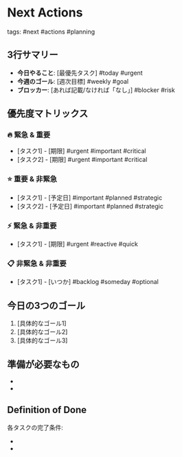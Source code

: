 # Next Actions
tags: #next #actions #planning

## 3行サマリー
- **今日やること**: [最優先タスク] #today #urgent
- **今週のゴール**: [週次目標] #weekly #goal
- **ブロッカー**: [あれば記載/なければ「なし」] #blocker #risk

## 優先度マトリックス
### 🔥 緊急 & 重要
- [タスク1] - [期限] #urgent #important #critical
- [タスク2] - [期限] #urgent #important #critical

### ⭐ 重要 & 非緊急
- [タスク1] - [予定日] #important #planned #strategic
- [タスク2] - [予定日] #important #planned #strategic

### ⚡ 緊急 & 非重要
- [タスク1] - [期限] #urgent #reactive #quick

### 📋 非緊急 & 非重要
- [タスク1] - [いつか] #backlog #someday #optional

## 今日の3つのゴール
1. [具体的なゴール1]
2. [具体的なゴール2]
3. [具体的なゴール3]

## 準備が必要なもの
- [ツール/ライブラリ]: [目的]
- [情報/ドキュメント]: [目的]

## Definition of Done
各タスクの完了条件:
- [タスク名]: [完了の定義]
- [タスク名]: [完了の定義]